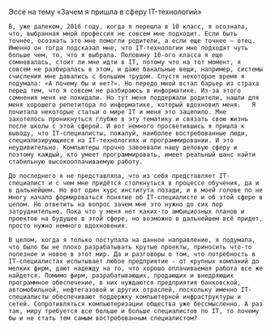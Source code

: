 Эссе на тему «Зачем я пришла в сферу IT-технологий»

	В, уже далеком, 2016 году, когда я перешла в 10 класс, я осознала, что, выбранная мной профессия не совсем мне подходит. Если быть точнее, осознать это мне помогли родители, а если еще точнее – отец. Именно он тогда подсказал мне, что IT-технологии мне подходят чуть больше чем, то, что я выбрала. Половину 10-ого класса я еще сомневалась, стоит ли мне идти в IT, потому что на тот момент, я совсем не разбиралась в этом, и даже банальные вещи, например, системы счисления мне давались с большим трудом. Спустя некоторое время я подумала: «А почему бы и нет?». Но передо мной встал барьер из страха перед тем, что я совсем не разбираюсь в информатике. Из-за этого сомнения меня не покидали. Но тут меня поддержали родители, нашли для меня хорошего репетитора по информатике, который вдохновил меня.   Я почитала некоторые статьи о мире IT и меня это зацепило. Мне захотелось проникнуться глубже в эту тематику и связать свою жизнь после школы с этой сферой. И вот немного просветившись я пришла к выводу, что IT-специалисты, пожалуй, наиболее востребованные люди, специализирующиеся на IT-технологиях и программировании. И это неудивительно. Компьютеры прочно завоевали нашу деловую сферу и поэтому каждый, кто умеет программировать, имеет реальный шанс найти стабильную высокооплачиваемую работу. 

	До последнего я не представляла, что из себя представляет IT-специалист и с чем мне придётся столкнуться в процессе обучения, да и в дальнейшем. Но вот один курс института позади, и в моей голове по не многу начало формироваться понятие об IT-специалисте и об этой сфере в целом. Но ответить на вопрос зачем мне это нужно до сих пор затруднительно. Пока что у меня нет каких-то амбициозных планов и проектов на будущее в этой сфере, но возможно в дальнейшем всё придет, просто нужно немного вдохновения.

	В целом, когда я только поступала на данное направление, я подумала, что было бы не плохо разрабатывать крутые проекты, приносить что-то полезное и новое в этот мир. Да и разговоры о том, что потребность в IT-специалистах испытывает любое предприятие - от крупных компаний до мелких фирм, дают надежду на то, что хорошо оплачиваемая работа все же найдется. Помимо фирм, разрабатывающих, продающих и внедряющих программное обеспечение, в них нуждаются предприятия банковской, автомобильной, нефтегазовой и других отраслей, поскольку именно IT-специалисты обеспечивают поддержку компьютерной инфраструктуры и сетей. Сопротивляться компьютеризации общества уже бессмысленно. А раз так, миру требуется все больше и больше специалистов по IТ, то почему бы и не стать тем самым востребованным специалистом?

